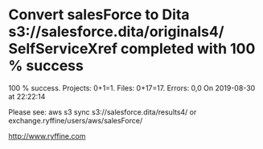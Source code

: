 # Convert salesForce to Dita s3://salesforce.dita/originals4/ SelfServiceXref completed with 100 % success

100 % success. Projects: 0+1=1.  Files: 0+17=17. Errors: 0,0  On 2019-08-30 at 22:22:14



Please see: aws s3 sync s3://salesforce.dita/results4/ or exchange.ryffine/users/aws/salesForce/

http://www.ryffine.com

